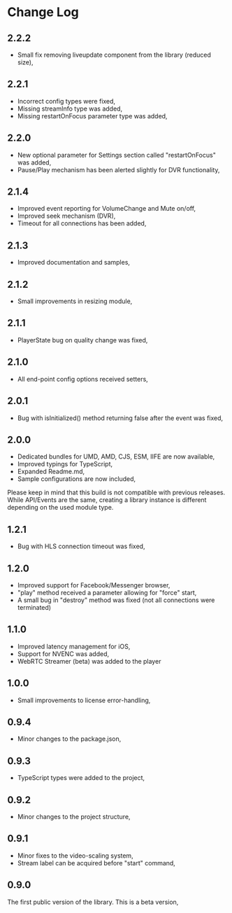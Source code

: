 # Change Log

## 2.2.2

- Small fix removing liveupdate component from the library (reduced size),

## 2.2.1

- Incorrect config types were fixed,
- Missing streamInfo type was added,
- Missing restartOnFocus parameter type was added,

## 2.2.0

- New optional parameter for Settings section called "restartOnFocus" was added,
- Pause/Play mechanism has been alerted slightly for DVR functionality,

## 2.1.4

- Improved event reporting for VolumeChange and Mute on/off,
- Improved seek mechanism (DVR),
- Timeout for all connections has been added,

## 2.1.3

- Improved documentation and samples,

## 2.1.2

- Small improvements in resizing module,

## 2.1.1

- PlayerState bug on quality change was fixed,

## 2.1.0

- All end-point config options received setters,

## 2.0.1

- Bug with isInitialized() method returning false after the event was fixed,

## 2.0.0

- Dedicated bundles for UMD, AMD, CJS, ESM, IIFE are now available,
- Improved typings for TypeScript,
- Expanded Readme.md,
- Sample configurations are now included,

Please keep in mind that this build is not compatible with previous releases. While API/Events are the same, creating
a library instance is different depending on the used module type.

## 1.2.1

- Bug with HLS connection timeout was fixed,


## 1.2.0

- Improved support for Facebook/Messenger browser,
- "play" method received a parameter allowing for "force" start,
- A small bug in "destroy" method was fixed (not all connections were terminated)


## 1.1.0

- Improved latency management for iOS,
- Support for NVENC was added,
- WebRTC Streamer (beta) was added to the player

## 1.0.0

- Small improvements to license error-handling,


## 0.9.4

- Minor changes to the package.json,

## 0.9.3

- TypeScript types were added to the project,

## 0.9.2

- Minor changes to the project structure,

## 0.9.1

- Minor fixes to the video-scaling system,
- Stream label can be acquired before "start" command,

## 0.9.0

The first public version of the library. This is a beta version,

